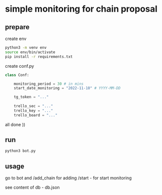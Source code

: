 # simple monitoring for chain proposal


## prepare

create env
```bash
python3 -m venv env
source env/bin/activate
pip install -r requirements.txt
```

create conf.py

```python
class Conf:

    monitoring_period = 30 # in mins
    start_date_monitoring = "2022-11-10" # YYYY-MM-DD

    tg_token = "..."
    
    trello_sec = "..."
    trello_key = "..."
    trello_board = "..."
```

all done ))

## run 

```bash
python3 bot.py
```

## usage

go to bot and /add_chain for adding 
/start - for start monitoring



see content of db - db.json